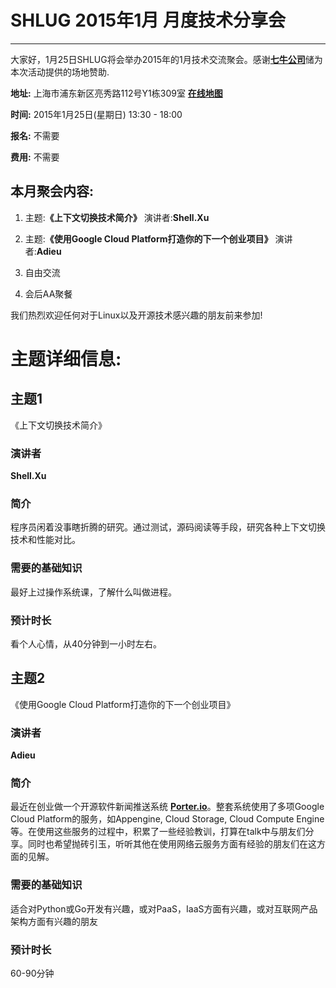# SHLUG 2015年1月 月度技术分享会
--------------------------------------------------------------------------------
大家好，1月25日SHLUG将会举办2015年的1月技术交流聚会。感谢[**七牛公司**]( http://www.qiniu.com/ )储为本次活动提供的场地赞助.

**地址:** 上海市浦东新区亮秀路112号Y1栋309室 [**在线地图**]( http://map.sogou.com/#uids=1_ugcpoi_307198&amp;urltype=u&amp;c=13536457,3636562,15&amp;where=13534386.71875,3635105.46875,13538519.53125,3638019.53125,0&amp;page=1,10) 

**时间:** 2015年1月25日(星期日) 13:30 - 18:00

**报名:** 不需要

**费用:** 不需要

本月聚会内容:
---------------
1. 主题:**《上下文切换技术简介》** 演讲者:**Shell.Xu**

2. 主题:**《使用Google Cloud Platform打造你的下一个创业项目》** 演讲者:**Adieu**

3. 自由交流

4. 会后AA聚餐

我们热烈欢迎任何对于Linux以及开源技术感兴趣的朋友前来参加!

# 主题详细信息:


## 主题1
《上下文切换技术简介》

### 演讲者
**Shell.Xu**

### 简介
程序员闲着没事瞎折腾的研究。通过测试，源码阅读等手段，研究各种上下文切换技术和性能对比。

### 需要的基础知识
最好上过操作系统课，了解什么叫做进程。

### 预计时长
看个人心情，从40分钟到一小时左右。

## 主题2
《使用Google Cloud Platform打造你的下一个创业项目》

### 演讲者
**Adieu**

### 简介
最近在创业做一个开源软件新闻推送系统 [**Porter.io**]( http://porter.io )。整套系统使用了多项Google Cloud
Platform的服务，如Appengine, Cloud Storage, Cloud Compute
Engine等。在使用这些服务的过程中，积累了一些经验教训，打算在talk中与朋友们分享。同时也希望抛砖引玉，听听其他在使用网络云服务方面有经验的朋友们在这方面的见解。


### 需要的基础知识
适合对Python或Go开发有兴趣，或对PaaS，IaaS方面有兴趣，或对互联网产品架构方面有兴趣的朋友

### 预计时长
60-90分钟
